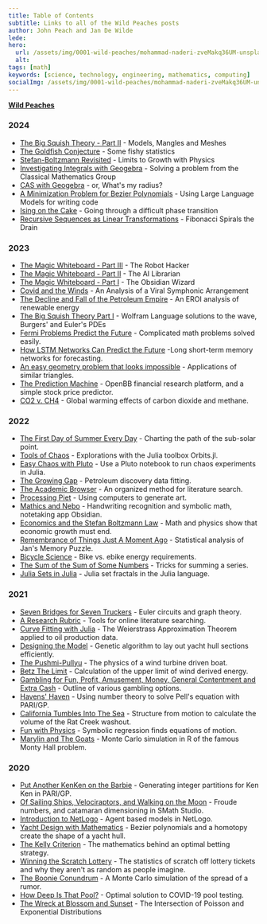 ```yaml
---
title: Table of Contents
subtitle: Links to all of the Wild Peaches posts
author: John Peach and Jan De Wilde
lede:
hero:
  url: /assets/img/0001-wild-peaches/mohammad-naderi-zveMakq36UM-unsplash.jpg
  alt:
tags: [math]
keywords: [science, technology, engineering, mathematics, computing]
socialImg: /assets/img/0001-wild-peaches/mohammad-naderi-zveMakq36UM-unsplash.jpg
---
```


[**Wild Peaches**](https://wildpeaches.xyz/)

### 2024

- [The Big Squish Theory - Part II](https://wildpeaches.xyz/blog/the-big-squish-theory-part-ii/) - Models, Mangles and Meshes
- [The Goldfish Conjecture](https://wildpeaches.xyz/blog/the-goldfish-conjecture/) - Some fishy statistics
- [Stefan-Boltzmann Revisited](https://wildpeaches.xyz/blog/stefan-boltzmann-revisited/) - Limits to Growth with Physics
- [Investigating Integrals with Geogebra](https://wildpeaches.xyz/blog/investigating-integrals-with-geogebra/) - Solving a problem from the Classical Mathematics Group
- [CAS with Geogebra](https://wildpeaches.xyz/blog/cas-with-geogebra/) - or, What's my radius?
- [A Minimization Problem for Bezier Polynomials](https://wildpeaches.xyz/blog/a-minimization-problem-for-bezier-polynomials/) - Using Large Language Models for writing code
- [Ising on the Cake](https://wildpeaches.xyz/blog/ising-on-the-cake/) - Going through a difficult phase transition
- [Recursive Sequences as Linear Transformations](https://wildpeaches.xyz/blog/recursive-sequences-as-linear-transformations/) - Fibonacci Spirals the Drain

### 2023

- [The Magic Whiteboard - Part III](https://wildpeaches.xyz/blog/the-magic-whiteboard-part-iii/) - The Robot Hacker
- [The Magic Whiteboard - Part II](https://wildpeaches.xyz/blog/the-magic-whiteboard-part-ii/) - The AI Librarian
- [The Magic Whiteboard - Part I](https://wildpeaches.xyz/blog/the-magic-whiteboard-part-i/) - The Obsidian Wizard
- [Covid and the Winds](https://wildpeaches.xyz/blog/covid-and-the-winds/) - An Analysis of a Viral Symphonic Arrangement
- [The Decline and Fall of the Petroleum Empire](https://wildpeaches.xyz/blog/the-decline-and-fall-of-the-petroleum-empire/) - An EROI analysis of renewable energy
- [The Big Squish Theory Part I](https://wildpeaches.xyz/blog/the-big-squish-theory-part-i/) - Wolfram Language solutions to the wave, Burgers' and Euler's PDEs
- [Fermi Problems Predict the Future](https://wildpeaches.xyz/blog/fermi-problems-predict-the-future/) - Complicated math problems solved easily.
- [How LSTM Networks Can Predict the Future](https://wildpeaches.xyz/blog/how-lstm-networks-can-predict-the-future/) -Long short-term memory networks for forecasting.
- [An easy geometry problem that looks impossible](https://wildpeaches.xyz/blog/an-easy-geometry-problem-that-looks-impossible/) - Applications of similar triangles.
- [The Prediction Machine](https://wildpeaches.xyz/blog/the-prediction-machine/) - OpenBB financial research platform, and a simple stock price predictor.
- [CO2 v. CH4](https://wildpeaches.xyz/blog/co2-v-ch4/) - Global warming effects of carbon dioxide and methane.

### 2022

- [The First Day of Summer Every Day](https://wildpeaches.xyz/blog/the-first-day-of-summer-every-day/) - Charting the path of the sub-solar point.
- [Tools of Chaos](https://wildpeaches.xyz/blog/tools-of-chaos/) - Explorations with the Julia toolbox Orbits.jl.
- [Easy Chaos with Pluto](https://wildpeaches.xyz/blog/easy-chaos-with-pluto/) - Use a Pluto notebook to run chaos experiments in Julia.
- [The Growing Gap](https://wildpeaches.xyz/blog/the-growing-gap/) - Petroleum discovery data fitting.
- [The Academic Browser](https://wildpeaches.xyz/blog/the-academic-browser/) - An organized method for literature search.
- [Processing Piet](https://wildpeaches.xyz/blog/processing-piet/) - Using computers to generate art.
- [Mathics and Nebo](https://wildpeaches.xyz/blog/mathics-and-nebo/) - Handwriting recognition and symbolic math, notetaking app Obsidian.
- [Economics and the Stefan Boltzmann Law](https://wildpeaches.xyz/blog/economics-and-the-stefan-boltzmann-law/) - Math and physics show that economic growth must end.
- [Remembrance of Things Just A Moment Ago](https://wildpeaches.xyz/blog/remembrance-of-things-just-a-moment-ago/) - Statistical analysis of Jan's Memory Puzzle.
- [Bicycle Science](https://wildpeaches.xyz/blog/bicycle-science/) - Bike vs. ebike energy requirements.
- [The Sum of the Sum of Some Numbers](https://wildpeaches.xyz/blog/the-sum-of-the-sum-of-some-numbers/) - Tricks for summing a series.
- [Julia Sets in Julia](https://wildpeaches.xyz/blog/julia-sets-in-julia/) - Julia set fractals in the Julia language.

### 2021

- [Seven Bridges for Seven Truckers](https://wildpeaches.xyz/blog/seven-bridges-for-seven-truckers/) - Euler circuits and graph theory.
- [A Research Rubric](https://wildpeaches.xyz/blog/a-research-rubric/) - Tools for online literature searching.
- [Curve Fitting with Julia](https://wildpeaches.xyz/blog/curve-fitting-with-julia/) - The Weierstrass Approximation Theorem applied to oil production data.
- [Designing the Model](https://wildpeaches.xyz/blog/designing-the-model/) - Genetic algorithm to lay out yacht hull sections efficiently.
- [The Pushmi-Pullyu](https://wildpeaches.xyz/blog/the-pushmi-pullyu/) - The physics of a wind turbine driven boat.
- [Betz The Limit](https://wildpeaches.xyz/blog/betz-the-limit/) - Calculation of the upper limit of wind derived energy.
- [Gambling for Fun, Profit, Amusement, Money, General Contentment and Extra Cash](https://wildpeaches.xyz/blog/gambling-for-fun-profit-amusement-money-general-contentment-and-extra-cash/) - Outline of various gambling options.
- [Havens' Haven](https://wildpeaches.xyz/blog/havens-haven/) - Using number theory to solve Pell's equation with PARI/GP.
- [California Tumbles Into The Sea](https://wildpeaches.xyz/blog/california-tumbles-into-the-sea/) - Structure from motion to calculate the volume of the Rat Creek washout.
- [Fun with Physics](https://wildpeaches.xyz/blog/fun-with-physics/) - Symbolic regression finds equations of motion.
- [Marylin and The Goats](https://wildpeaches.xyz/blog/marylin-and-the-goats/) - Monte Carlo simulation in R of the famous Monty Hall problem.

### 2020

- [Put Another KenKen on the Barbie](https://wildpeaches.xyz/blog/put-another-kenken-on-the-barbie/) - Generating integer partitions for Ken Ken in PARI/GP.
- [Of Sailing Ships, Velociraptors, and Walking on the Moon](https://wildpeaches.xyz/blog/of-sailing-ships-velociraptors-and-walking-on-the-moon/) - Froude numbers, and catamaran dimensioning in SMath Studio.
- [Introduction to NetLogo](https://wildpeaches.xyz/blog/introduction-to-netlogo/) - Agent based models in NetLogo.
- [Yacht Design with Mathematics](https://wildpeaches.xyz/blog/yacht-design-with-mathematics/) - Bezier polynomials and a homotopy create the shape of a yacht hull.
- [The Kelly Criterion](https://wildpeaches.xyz/blog/the-kelly-criterion/) - The mathematics behind an optimal betting strategy.
- [Winning the Scratch Lottery](https://wildpeaches.xyz/blog/winning-the-scratch-lottery/) - The statistics of scratch off lottery tickets and why they aren't as random as people imagine.
- [The Boonie Conundrum](https://wildpeaches.xyz/blog/the-boonie-conundrum/) - A Monte Carlo simulation of the spread of a rumor.
- [How Deep Is That Pool?](https://wildpeaches.xyz/blog/how-deep-is-that-pool/) - Optimal solution to COVID-19 pool testing.
- [The Wreck at Blossom and Sunset](https://wildpeaches.xyz/blog/the-wreck-at-blossom-and-sunset/) - The Intersection of Poisson and Exponential Distributions



